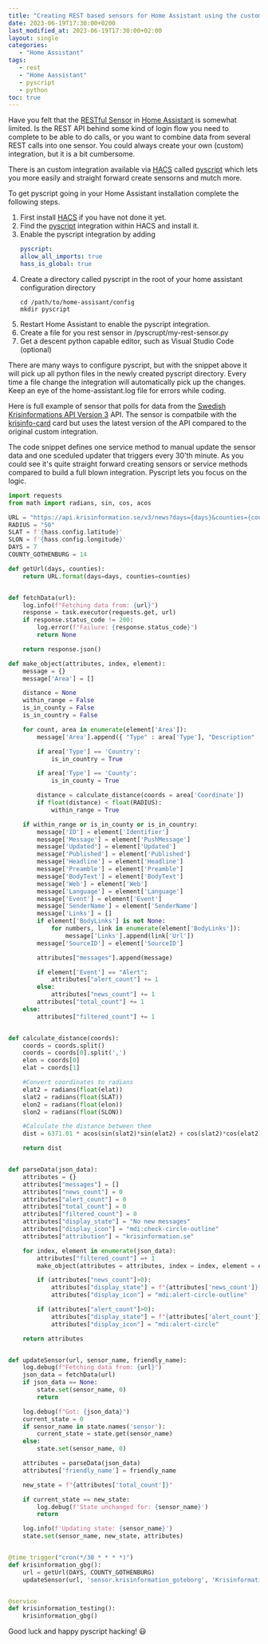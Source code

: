 ```yaml
---
title: "Creating REST based sensors for Home Assistant using the custom pyscript integration"
date: 2023-06-19T17:30:00+0200
last_modified_at: 2023-06-19T17:30:00+02:00
layout: single
categories:
   - "Home Assistant"
tags:
   - rest
   - "Home Aassistant"
   - pyscript
   - python
toc: true
---
```


Have you felt that the [RESTful Sensor](https://www.home-assistant.io/integrations/sensor.rest/) in [Home Assistant](https://www.home-assistant.io) is somewhat limited. Is the REST API behind some kind of login flow you need to complete to be able to do calls, or you want to combine data from several REST calls into one sensor. You could always create your own (custom) integration, but it is a bit cumbersome.

There is an custom integration available via [HACS](https://hacs.xyz) called [pyscript](https://github.com/custom-components/pyscript) which lets you more easily and straight forward create sensorns and mutch more.

To get pyscript going in your Home Assistant installation complete the following steps.

1. First install [HACS](https://hacs.xyz/) if you have not done it yet.
2. Find the [pyscript](https://github.com/custom-components/pyscript) integration within HACS and install it.
3. Enable the pyscript integration by adding
   ```yaml
   pyscript:
   allow_all_imports: true
   hass_is_global: true
   ```
4. Create a directory called pyscript in the root of your home assistant configuration directory
   ```
   cd /path/to/home-assisant/config
   mkdir pyscript
   ```
5. Restart Home Assistant to enable the pyscript integration.
6. Create a file for you rest sensor in <ha-config-dir>/pyscrupt/my-rest-sensor.py
7. Get a descent python capable editor, such as Visual Studio Code (optional)

There are many ways to configure pyscript, but with the snippet above it will pick up all python files in the newly created pyscript directory. Every time a file change the integration will automatically pick up the changes. Keep an eye of the home-assistant.log file for errors while coding.

Here is full example of sensor that polls for data from the [Swedish Krisinformations API Version 3](https://api.krisinformation.se/v3/) API. The sensor is compatbile with the [krisinfo-card](https://github.com/isabellaalstrom/krisinfo-card) card but uses the latest version of the API compared to the original custom integration.

The code snippet defines one service method to manual update the sensor data and one sceduled updater that triggers every 30'th minute. As you could see it's quite straight forward creating sensors or service methods compared to build a full blown integration. Pyscript lets you focus on the logic.

```python
import requests
from math import radians, sin, cos, acos

URL = "https://api.krisinformation.se/v3/news?days={days}&counties={counties}"
RADIUS = "50"
SLAT = f'{hass.config.latitude}'
SLON = f'{hass.config.longitude}'
DAYS = 7
COUNTY_GOTHENBURG = 14

def getUrl(days, counties):
    return URL.format(days=days, counties=counties)


def fetchData(url):
    log.info(f"Fetching data from: {url}")
    response = task.executor(requests.get, url)
    if response.status_code != 200:
        log.error(f"Failure: {response.status_code}")
        return None

    return response.json()

def make_object(attributes, index, element):
    message = {}
    message['Area'] = []

    distance = None
    within_range = False
    is_in_county = False
    is_in_country = False

    for count, area in enumerate(element['Area']):
        message['Area'].append({ "Type" : area['Type'], "Description" : area['Description'], "Coordinate" : area['Coordinate']})

        if area['Type'] == 'Country':
            is_in_country = True

        if area['Type'] == 'County':
            is_in_county = True

        distance = calculate_distance(coords = area['Coordinate'])
        if float(distance) < float(RADIUS):
            within_range = True

    if within_range or is_in_county or is_in_country:
        message['ID'] = element['Identifier']
        message['Message'] = element['PushMessage']
        message['Updated'] = element['Updated']
        message['Published'] = element['Published']
        message['Headline'] = element['Headline']
        message['Preamble'] = element['Preamble']
        message['BodyText'] = element['BodyText']
        message['Web'] = element['Web']
        message['Language'] = element['Language']
        message['Event'] = element['Event']
        message['SenderName'] = element['SenderName']
        message['Links'] = []
        if element['BodyLinks'] is not None:
            for numbers, link in enumerate(element['BodyLinks']):
                message['Links'].append(link['Url'])
        message['SourceID'] = element['SourceID']

        attributes["messages"].append(message)

        if element['Event'] == "Alert":
            attributes["alert_count"] += 1
        else:
            attributes["news_count"] += 1
        attributes["total_count"] += 1
    else:
        attributes["filtered_count"] += 1


def calculate_distance(coords):
    coords = coords.split()
    coords = coords[0].split(',')
    elon = coords[0]
    elat = coords[1]

    #Convert coordinates to radians
    elat2 = radians(float(elat))
    slat2 = radians(float(SLAT))
    elon2 = radians(float(elon))
    slon2 = radians(float(SLON))

    #Calculate the distance between them
    dist = 6371.01 * acos(sin(slat2)*sin(elat2) + cos(slat2)*cos(elat2)*cos(slon2 - elon2))

    return dist


def parseData(json_data):
    attributes = {}
    attributes["messages"] = []
    attributes["news_count"] = 0
    attributes["alert_count"] = 0
    attributes["total_count"] = 0
    attributes["filtered_count"] = 0
    attributes["display_state"] = "No new messages"
    attributes["display_icon"] = "mdi:check-circle-outline"
    attributes["attribution"] = "krisinformation.se"

    for index, element in enumerate(json_data):
        attributes["filtered_count"] =+ 1
        make_object(attributes = attributes, index = index, element = element)

        if (attributes["news_count"]>0):
            attributes["display_state"] = f"{attributes['news_count']} News Messages"
            attributes["display_icon"] = "mdi:alert-circle-outline"

        if (attributes["alert_count"]>0):
            attributes["display_state"] = f"{attributes['alert_count']} Alert Messages"
            attributes["display_icon"] = "mdi:alert-circle"

    return attributes


def updateSensor(url, sensor_name, friendly_name):
    log.debug(f"Fetching data from: {url}")
    json_data = fetchData(url)
    if json_data == None:
        state.set(sensor_name, 0)
        return

    log.debug(f"Got: {json_data}")
    current_state = 0
    if sensor_name in state.names('sensor'):
        current_state = state.get(sensor_name)
    else:
        state.set(sensor_name, 0)

    attributes = parseData(json_data)
    attributes['friendly_name'] = friendly_name

    new_state = f"{attributes['total_count']}"

    if current_state == new_state:
        log.debug(f'State unchanged for: {sensor_name}')
        return

    log.info(f'Updating state: {sensor_name}')
    state.set(sensor_name, new_state, attributes)


@time_trigger("cron(*/30 * * * *)")
def krisinformation_gbg():
    url = getUrl(DAYS, COUNTY_GOTHENBURG)
    updateSensor(url, 'sensor.krisinformation_goteborg', 'Krisinformation Göteborg')


@service
def krisinformation_testing():
    krisinformation_gbg()
```

Good luck and happy pyscript hacking! :smiley:
